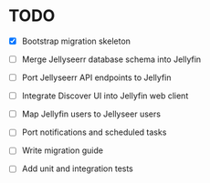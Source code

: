 # TODO

- [x] Bootstrap migration skeleton
- [ ] Merge Jellyseerr database schema into Jellyfin
- [ ] Port Jellyseerr API endpoints to Jellyfin
- [ ] Integrate Discover UI into Jellyfin web client
- [ ] Map Jellyfin users to Jellyseer users
- [ ] Port notifications and scheduled tasks
- [ ] Write migration guide
- [ ] Add unit and integration tests


